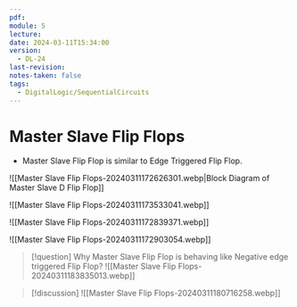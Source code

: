 ```yaml
---
pdf: 
module: 5
lecture: 
date: 2024-03-11T15:34:00
version:
  - DL-24
last-revision: 
notes-taken: false
tags:
  - DigitalLogic/SequentialCircuits
---
```

# Master Slave Flip Flops 

- Master Slave Flip Flop is similar to Edge Triggered Flip Flop.

![[Master Slave Flip Flops-20240311172626301.webp|Block Diagram of Master Slave D Flip Flop]]

![[Master Slave Flip Flops-20240311173533041.webp]]

![[Master Slave Flip Flops-20240311172839371.webp]]

![[Master Slave Flip Flops-20240311172903054.webp]]


> [!question] 
> Why Master Slave Flip Flop is behaving like Negative edge triggered Flip Flop?
![[Master Slave Flip Flops-20240311183835013.webp]]


> [!discussion] 
> ![[Master Slave Flip Flops-20240311180716258.webp]]


